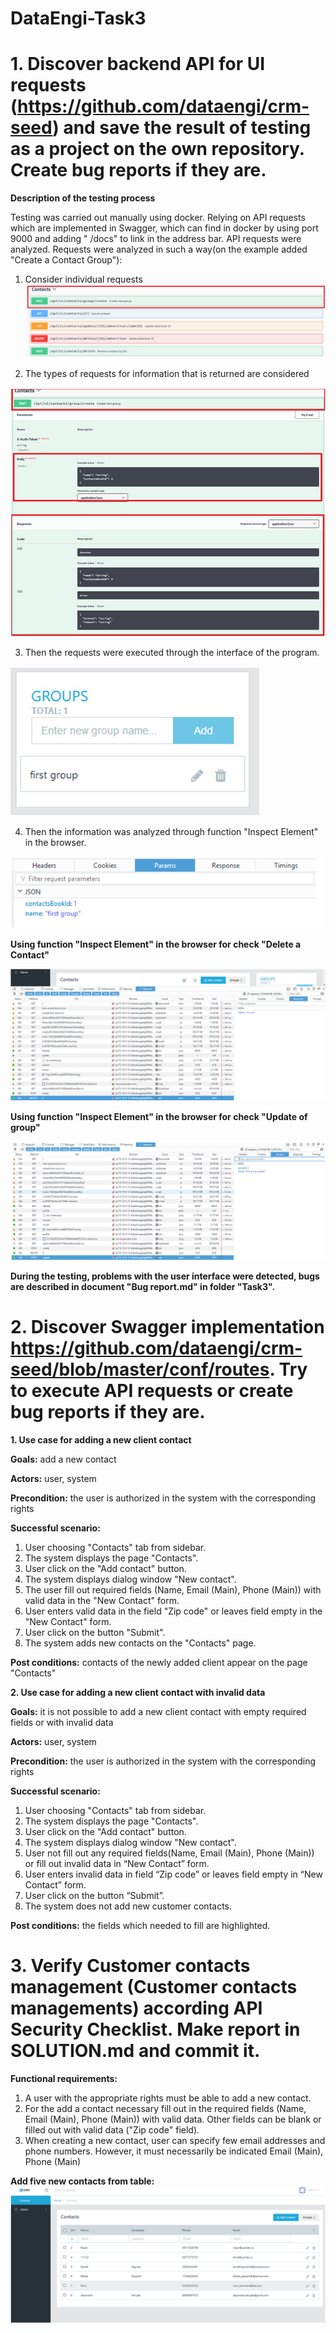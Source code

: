 # DataEngi-Task3
**1. Discover backend API for UI requests (https://github.com/dataengi/crm-seed) and save the result of testing as a project on the own repository. Create bug reports if they are.**
==================================
**Description of the testing process**

Testing was carried out manually using docker. Relying on API requests which are implemented in Swagger, which can find in docker by using port 9000 and adding " /docs" to link in the address bar. API requests were analyzed.
Requests were analyzed in such a way(on the example  added "Create a Contact Group"):

1. Consider individual requests
![Image alt](https://github.com/doctor9393/DataEngi-task-QA/blob/master/Task3/photos/GroupCreate1.jpg)

2. The types of requests for information that is returned are considered

![Image alt](https://github.com/doctor9393/DataEngi-task-QA/blob/master/Task3/photos/GroupCreate2.jpg)

3. Then the requests were executed through the interface of the program.

![Image alt](https://github.com/doctor9393/DataEngi-task-QA/blob/master/Task3/photos/GroupCreate3.jpg)

4. Then the information was analyzed through function "Inspect Element" in the browser.

![Image alt](https://github.com/doctor9393/DataEngi-task-QA/blob/master/Task3/photos/GroupCreate4.jpg)

**Using function "Inspect Element" in the browser for check "Delete a Contact"**

![Image alt](https://github.com/doctor9393/DataEngi-task-QA/blob/master/Task3/photos/Delete%20of%20contacts.jpg)

**Using function "Inspect Element" in the browser for check "Update of group"**

![Image alt](https://github.com/doctor9393/DataEngi-task-QA/blob/master/Task3/photos/UpdateOfGroup.jpg)


**During the testing, problems with the user interface were detected, bugs are described in document "Bug report.md" in folder "Task3".**


**2. Discover Swagger implementation https://github.com/dataengi/crm-seed/blob/master/conf/routes. Try to execute API requests or create bug reports if they are.**
==================================
**1. Use case for adding a new client contact**

**Goals:** add a new contact

**Actors:** user, system

**Precondition:** the user is authorized in the system with the corresponding rights

**Successful scenario:**
1.	User choosing "Contacts" tab from sidebar.
2.	The system displays the page "Contacts".
3.	User сlick on the "Add contact" button.
4.	The system displays dialog window "New contact".
5.	The user fill out required fields (Name, Email (Main), Phone (Main)) with valid data in the "New Contact" form.
6.	User enters valid data in the field "Zip code" or leaves field empty in the "New Contact" form.
7.	User click on the button "Submit".
8.	The system adds new contacts on the "Contacts" page.


**Post conditions:** contacts of the newly added client appear on the page "Contacts"


**2. Use case for adding a new client contact with invalid data**

**Goals:** it is not possible to add a new client contact with empty required fields or with invalid data

**Actors:** user, system

**Precondition:** the user is authorized in the system with the corresponding rights

**Successful scenario:**
1.	User choosing "Contacts" tab from sidebar.
2.	The system displays the page "Contacts".
3.	User сlick on the "Add contact" button.
4.	The system displays dialog window "New contact".
5.	User not fill out any required fields(Name, Email (Main), Phone (Main)) or fill out invalid data in “New Contact” form.
6.	User enters invalid data in field “Zip code” or leaves field empty in “New Contact” form.
7.	User click on the button “Submit”.
8.	The system does not add new customer contacts.


**Post conditions:** the fields which needed to fill are highlighted.

**3. Verify Customer contacts management (Customer contacts managements) according API Security Checklist. Make report in SOLUTION.md and commit it.**
==================================

**Functional requirements:**
1.	A user with the appropriate rights must be able to add a new contact.
2.	For the add a contact necessary fill out in the required fields (Name, Email (Main), Phone (Main)) with valid data. Other fields can be blank or filled out with valid data ("Zip code" field).
3.	When creating a new contact, user can specify few email addresses and phone numbers. However, it must necessarily be indicated Email (Main), Phone (Main)

**Add five new contacts from table:**
![Image alt](https://github.com/doctor9393/DataEngi-task-QA/blob/master/forTask2.jpg)

